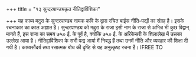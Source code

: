 +++
title = "१३ सुन्दरपाण्ड्यकृत नीतिद्वाविंशिका"

+++
यह काव्य मदुरा के सुन्दरपाण्ड्य नामक कवि के द्वारा रचित बाईस नीति-पद्यों का संग्रह है। इसके रचनाकार का काल अज्ञात है। सुन्दरपाण्ड्य को मदुरा के राजा इसी नाम के राजा से अभिन्न भी कुछ विद्वान् मानते हैं, इस राजा का समय ७५० ई. के पूर्व है, क्योंकि ७५० ई. के अरिकेसरी के शिलालेख में उसका उल्लेख आया है।
नीतिद्वाविंशिका के सभी पद्य आर्या में निबद्ध हैं तथा उनमें नीति और व्यवहार की शिक्षा दी गयी है। काव्यसौंदर्य तथा रसात्मक बोध की दृष्टि से यह अनुत्कृष्ट रचना है।
IFREE TO